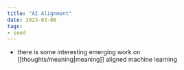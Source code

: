 ```yaml
---
title: "AI Alignment"
date: 2023-03-06
tags:
- seed
---
```

- there is some interesting emerging work on [[thoughts/meaning|meaning]] aligned machine learning
